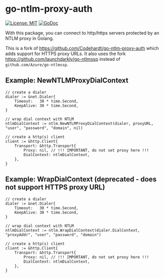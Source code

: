 # go-ntlm-proxy-auth

[![License: MIT](https://img.shields.io/badge/License-MIT-yellow.svg)](https://opensource.org/licenses/MIT)
[![GoDoc](https://godoc.org/github.com/launchdarkly/go-ntlm-proxy-auth?status.svg)](https://godoc.org/github.com/launchdarkly/go-ntlm-proxy-auth)

With this package, you can connect to http/https servers protected by an NTLM proxy in Golang.

This is a fork of https://github.com/Codehardt/go-ntlm-proxy-auth which adds support for HTTPS proxy URLs. It also uses the fork https://github.com/launchdarkly/go-ntlmssp instead of `github.com/Azure/go-ntlmssp`.

## Example: NewNTLMProxyDialContext

```golang
// create a dialer
dialer := &net.Dialer{
    Timeout:   30 * time.Second,
    KeepAlive: 30 * time.Second,
}

// wrap dial context with NTLM
ntlmDialContext := ntlm.NewNTLMProxyDialContext(dialer, proxyURL, "user", "password", "domain", nil)

// create a http(s) client
client := &http.Client{
    Transport: &http.Transport{
        Proxy: nil, // !!! IMPORTANT, do not set proxy here !!!
        DialContext: ntlmDialContext,
    },
}
```
## Example: WrapDialContext (deprecated - does not support HTTPS proxy URL)

```golang
// create a dialer
dialer := &net.Dialer{
    Timeout:   30 * time.Second,
    KeepAlive: 30 * time.Second,
}

// wrap dial context with NTLM
ntlmDialContext := ntlm.WrapDialContext(dialer.DialContext, "proxyAddr", "user", "password", "domain")

// create a http(s) client
client := &http.Client{
    Transport: &http.Transport{
        Proxy: nil, // !!! IMPORTANT, do not set proxy here !!!
        DialContext: ntlmDialContext,
    },
}
```